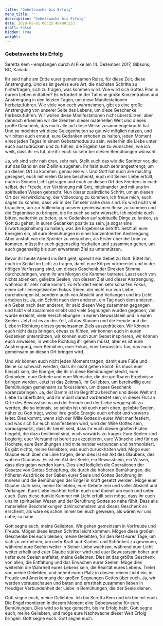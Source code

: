 ```yaml
---
title: "Gebetswache bis Erfolg"
menu_title: ""
description: "Gebetswache bis Erfolg"
date: 2020-08-01 06:25:48+00:253
draft: False
hidden: True
weight:
---
```

### Gebetswache bis Erfolg

Seretta Kem - empfangen durch Al Fike am 14. Dezember 2017, Gibsons, BC, Kanada.

Ihr seid nahe am Ende eurer gemeinsamen Reise, für diese Zeit, diese Anstrengung. Und es ist gewiss eure Art, die nächsten Schritte zu hinterfragen, sich zu fragen, was kommen wird. Wie wird sich Gottes Plan in eurem Leben entfalten? Es erfordert in der Tat eine große Konzentration und Anstrengung in den letzten Tagen, um diese Manifestationen herbeizuführen. Wie viele von euch wahrnehmen, gibt es eine große Anstrengung von unserer Seite des Lebens, um diese Geschenke herbeizuführen. Wir wollen diese Manifestationen nicht überstürzen, aber dennoch erkennen wir die Grenzen dieser materiellen Welt und dieses große Geschenk, das euch alle auf diese Weise zusammengebracht hat. Und so möchten wir diese Gelegenheiten so gut wie möglich nutzen, und wir bitten euch erneut, eure Gedanken erhoben zu halten, jeden Moment eines jeden Tages in einem Gebetsmodus zu sein, weiterhin die Liebe unter euch auszudrücken und zu fühlen, die Ergebnisse zu wünschen, wie ich weiß, dass ihr es tut, die ihr euch so sehr bei diesen Bemühungen wünscht.

Ja, wir sind sehr nah dran, sehr nah. Stellt euch das wie die Sprinter vor, die auf das Band an der Ziellinie zugehen. Ihr habt euch sehr angestrengt, um an diesen Ort zu kommen, genau wie wir. Und Gott hat euch alle mächtig gesegnet, euch mit vielen Gaben beschenkt, euch mit Seiner Liebe erfüllt, euch in Seinem Licht getragen und euch an diesen Ort des Friedens in euch selbst, der Freude, der Verbindung mit Gott, miteinander und mit uns im spirituellen Wesen gebracht. Nun dieser zusätzliche Schritt, um an diesen Ort der Verwirklichung, der Vollendung zu kommen, ich freue mich, euch sagen zu können, dass wir in der Tat sehr nahe dran sind. Es wird nicht viel brauchen, um zur Vollendung unserer gemeinsamen Reise zu kommen und die Ergebnisse zu bringen, die ihr euch so sehr wünscht. Ich möchte euch bitten, weiterhin zu beten, eure Gedanken auf spirituelle Dinge zu lenken, zu Gott zu gehen, in euren Gedanken positiv zu sein, ja sogar eine Erwartungshaltung zu haben, was die Ergebnisse betrifft. Setzt all eure Energien ein, all eure Bemühungen in einer konzentrierten Anstrengung. Aber anstatt wie die Sprinter zu versuchen, als Erster über die Linie zu kommen, müsst ihr euch gegenseitig festhalten und zusammen gehen, um euch gegenseitig bis zum erwarteten Ziel zu unterstützen.

Bevor ihr heute Abend ins Bett geht, sprecht ein Gebet zu Gott. Bittet Ihn, euch im Schlaf im Licht zu tragen, damit eure Körper vorbereitet und in der nötigen Verfassung sind, um dieses Geschenk der Direkten Stimme durchzubringen, wenn ihr am Morgen die Kammer betretet. Lasst euch von nichts ablenken, geliebte Seelen, von diesem Ziel und dieser Anstrengung, während ihr sehr nahe kommt. Es erfordert einen sehr scharfen Fokus, einen sehr energetisierten Fokus. Einen, der nicht nur von Liebe durchdrungen ist, sondern auch von Absicht und Verlangen und ins Licht erhoben ist. Ja, ein Schritt nach dem anderen, ein Tag nach dem anderen, ein Gebet nach dem anderen, ihr seid diesen Weg zusammen gegangen und habt viel zusammen erlebt und viele Segnungen wurden gegeben, viel wurde erreicht, viele Verschiebungen in eurem Bewusstsein und in euren Seelen. Jetzt ist es an der Zeit, all das Staunen und die Freude und die Liebe in Richtung dieses gemeinsamen Ziels auszudrücken. Wir können euch nicht dazu bringen, etwas zu fühlen, wir können euch in euren Gedanken unterstützen, wir können euch zum Gebet inspirieren, wir können euch anweisen, in welche Richtung ihr gehen müsst, aber es ist eure Anstrengung, euer Bemühen, euer Fokus, euer bewusstes Tun, das euch gemeinsam an diesen Ort bringen wird.

Und wir können euch nicht jeden Moment tragen, damit eure Füße und Beine so schwach werden, dass ihr nicht gehen könnt. Es muss euer Einsatz sein, die Energie, die ihr in diese Bemühungen steckt, eure Gedanken, eure Gebete und eure Wünsche, die die greifbaren Ergebnisse bringen werden. Jetzt ist das Zeitmaß, ihr Geliebten, um bereitwillig eure Bemühungen gemeinsam zu fokussieren, um dieses Geschenk voranzubringen. Ja, der Damm ist im Begriff zu brechen und diese Welt mit Liebe zu überfluten, und ihr müsst darauf vorbereitet sein, in dieser Flut an Orte des Bewusstseins und der Freude und der Liebe weggespült zu werden, die so intensiv, so schön ist und euch nach oben, geliebte Seelen, näher zu Gott trägt, wobei ihre große Energie euch erhebt und vorwärts leitet. Dies kommt, wenn sich der Wille Gottes in eurer Welt manifestiert, und was sich für euch manifestieren wird, wird der Wille Gottes sein, vorausgesetzt, dass ihr bereit seid, dass ihr euch diesen großen Fluten hingebt, die dazu bestimmt sind, euch vorwärts zu tragen. Eure Seelen sind begierig, euer Verstand ist bereit zu akzeptieren, eure Wünsche sind für das Höchste, eure Bemühungen sind miteinander verbunden und harmonisiert. Es gibt nichts, meine Geliebten, was euch zurückhalten wird. Möge euer Glaube euch über die Linie tragen, denn dies ist ein Akt des Glaubens, des wahren Glaubens. Es ist ein Akt der Seele, ein Bewusstsein, ein Wissen, dass dies getan werden kann. Dies sind lediglich die Operationen der Gesetze von Gottes Schöpfung, die durch die höheren Bemühungen, die höheren Ausdrücke der Gaben eurer Seele und Gottes Berührung im Inneren und die Bemühungen der Engel in Kraft gesetzt werden. Möge euer Glaube stark sein, meine Geliebten, eure Gebete rein und voller Absicht und Verlangen. Eure Liebe leuchtet hell in euch und überall um euch und unter euch. Dass diese dunkle Kammer mit Licht erfüllt sein möge, dass ihr euch uns im spirituellen Wesen und der Berührung Gottes so nahe fühlt. Dass alle materiellen Beschränkungen dahinschmelzen und dieses Geschenk so erscheint, als wäre es schon immer bei euch gewesen, als wären wir uns nahe, so nahe.

Gott segne euch, meine Geliebten. Wir gehen gemeinsam in Vorfreude und Freude. Mögen diese letzten Schritte leicht kommen. Mögen diese großen Geschenke bei euch bleiben, meine Geliebten, für den Rest eurer Tage, um sich zu vermehren, um mehr Kraft und Klarheit und Schönheit zu gewinnen, während eure Seelen weiter in Seiner Liebe wachsen, während euer Licht weiter erhellt und euer Glaube stärker wird und euer Bewusstsein höher und tiefer eure Seelen entfaltet, meine Geliebten. Dies ist das größte Geschenk von allen, die Entfaltung und das Erwachen eurer Seelen. Möge dies weiterhin die Wahrheit eures Lebens sein, die Realität eures Lebens. Tretet vor, meine Geliebten, und nehmt euren Platz in diesem reinen Licht ein, in Freude und Anerkennung der großen Segnungen Gottes über euch. Ja, wir werden vorausschauen und beten und ernsthaft zusammen lieben in freudiger Verbundenheit der Liebe in Bemühungen, die der Seele dienen.

Gott segne euch, meine Geliebten. Ich bin Seretta Kem und ich bin mit euch. Die Engel montieren in diesem Moment eine Gebetswache für eure Bemühungen. Dies wird so lange gemacht, bis ihr Erfolg habt. Gott segne euch, meine Geliebten, und möge eure Nachtwache dieser Welt Erfolg bringen. Gott segne euch. Gott segne euch.

